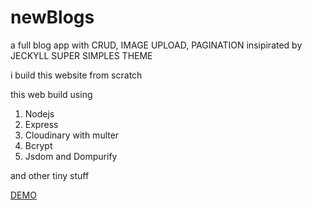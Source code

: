 # newBlogs
a full blog app with CRUD, IMAGE UPLOAD, PAGINATION insipirated by JECKYLL SUPER SIMPLES THEME

i build this website from scratch

this web build using

1. Nodejs
2. Express
3. Cloudinary with multer
4. Bcrypt
5. Jsdom and Dompurify

and other tiny stuff

[DEMO](https://damarowen.blog)
